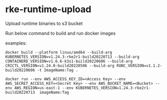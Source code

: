 # rke-runtime-upload
Upload runtime binaries to s3 bucket

Run below command to build and run docker images

examples: 

```docker build --platform linux/amd64 --build-arg KUBERNETES_VERSION=v1.24.3-rke2r1-build20220713 --build-arg CONTAINERD_VERSION=v1.6.6-k3s1-build20220606 --build-arg CRICTL_VERSION=v1.24.0-build20220506 --build-arg RUNC_VERSION=v1.1.2-build20220606 -t ImageName:Tag .```

```docker run --env AWS_ACCESS_KEY_ID=<Access Key> --env AWS_SECRET_ACCESS_KEY=<Secret Key> --env AWS_BUCKET_NAME=<Bucket> --env AWS_REGION=us-east-1 --env KUBERNETES_VERSION=1.24.3-rke2r1-build20220713  imageName:Tag```
